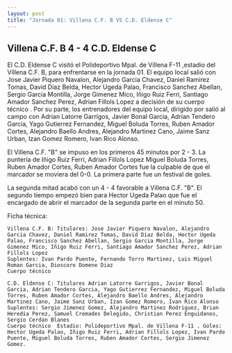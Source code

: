 ```yaml
--- 
layout: post 
title: "Jornada 01: Villena C.F. B VS C.D. Eldense C"
---
```


## Villena C.F. B 4 - 4 C.D. Eldense C

El C.D. Eldense C visitó el Polideportivo Mpal. de Villena F-11   ,estadio del Villena C.F. B, para enfrentarse en la jornada 01. El equipo local salió con Jose Javier Piquero Navalon, Alejandro Garcia Chavez, Daniel Ramirez Tomas, David Diaz Belda, Hector Ugeda Palao, Francisco Sanchez Abellan, Sergio Garcia Montilla, Jorge Gimenez Mico, Iñigo Ruiz Ferri, Santiago Amador Sanchez Perez, Adrian Fillols Lopez a decisión de su cuerpo técnico . Por su parte, los entrenadores del equipo local, dirigido por  salió al campo con Adrian Latorre Garrigos, Javier Bonal Garcia, Adrian Tendero Garcia, Yago Gutierrez Fernandez, Miguel Boluda Torres, Ruben Amador Cortes, Alejandro Baello Andres, Alejandro Martinez Cano, Jaime Sanz Urban, Izan Gomez Romero, Ivan Rico Alonso. 

El Villena C.F. "B" se impuso en los primeros 45 minutos por 2 - 3. La puntería de Iñigo Ruiz Ferri, Adrian Fillols Lopez Miguel Boluda Torres, Ruben Amador Cortes, Ruben Amador Cortes  fue la culpable de que el marcador se moviera del 0-0. La primera parte fue un festival de goles. 

La segunda mitad acabó con un 4 - 4 favorable a Villena C.F. "B". El segundo tiempo empezó bien para Hector Ugeda Palao que fue el encargado de abrir el marcador de la segunda parte en el minuto 50. 

Ficha técnica: 
    
    Villena C.F. B: Titulares: Jose Javier Piquero Navalon, Alejandro Garcia Chavez, Daniel Ramirez Tomas, David Diaz Belda, Hector Ugeda Palao, Francisco Sanchez Abellan, Sergio Garcia Montilla, Jorge Gimenez Mico, Iñigo Ruiz Ferri, Santiago Amador Sanchez Perez, Adrian Fillols Lopez 
    Suplentes: Ivan Pardo Puente, Fernando Torro Martinez, Luis Miguel Roman Garcia, Dioscoro Domene Diaz 
    Cuerpo técnico  
    
    C.D. Eldense C: Titulares Adrian Latorre Garrigos, Javier Bonal Garcia, Adrian Tendero Garcia, Yago Gutierrez Fernandez, Miguel Boluda Torres, Ruben Amador Cortes, Alejandro Baello Andres, Alejandro Martinez Cano, Jaime Sanz Urban, Izan Gomez Romero, Ivan Rico Alonso
    Suplentes: Sergio Jimenez Gomez, Alejandro Martinez Rodriguez, Brian Heredia Perez, Samuel Cremades Delegido, Christian Perez Enguidanos, Sergio Cerdan Blanes 
    Cuerpo técnico  Estadio: Polideportivo Mpal. de Villena F-11 . Goles: Hector Ugeda Palao, Iñigo Ruiz Ferri, Adrian Fillols Lopez, Ivan Pardo Puente, Miguel Boluda Torres, Ruben Amador Cortes, Sergio Jimenez Gomez.  